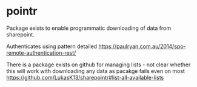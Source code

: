 # pointr

Package exists to enable programmatic downloading of data from sharepoint.

Authenticates using pattern detailed https://paulryan.com.au/2014/spo-remote-authentication-rest/

There is a package exists on github for managing lists - not clear whether this will work with downloading any data as pacakge fails even on most 
https://github.com/LukasK13/sharepointr#list-all-available-lists
